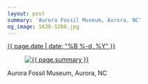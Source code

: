 ```yaml
---
layout: post
summary: 'Aurora Fossil Museum, Aurora, NC'
og_image: 1636-1280.jpg
---
```


<p>
 <time>
  <a href="/1636">
   {{ page.date | date: "%B %-d, %Y" }}
  </a>
 </time>
 <a href="/1636">
  <figure data-taken="4/28/2022">
   <img alt="{{ page.summary }}" sizes="(min-width: 700px) 50vw, calc(100vw - 2rem)" src="{{ site.assets_url }}/1636-640.jpg" srcset="{{ site.assets_url }}/1636-320.jpg 320w, {{ site.assets_url }}/1636-640.jpg 640w, {{ site.assets_url }}/1636-960.jpg 960w, {{ site.assets_url }}/1636-1280.jpg 1280w"/>
  </figure>
 </a>
 <span>
  Aurora Fossil Museum, Aurora, NC
 </span>
</p>
